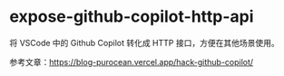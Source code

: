 # expose-github-copilot-http-api

将 VSCode 中的 Github Copilot 转化成 HTTP 接口，方便在其他场景使用。

参考文章：https://blog-purocean.vercel.app/hack-github-copilot/
